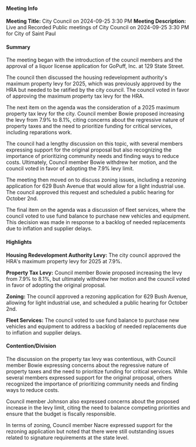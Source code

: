 ---
---

#### Meeting Info
**Meeting Title:** City Council on 2024-09-25 3:30 PM
**Meeting Description:** Live and Recorded Public meetings of City Council on 2024-09-25 3:30 PM for City of Saint Paul

#### Summary

The meeting began with the introduction of the council members and the approval of a liquor license application for GoPuff, Inc. at 129 State Street.

The council then discussed the housing redevelopment authority's maximum property levy for 2025, which was previously approved by the HRA but needed to be ratified by the city council. The council voted in favor of approving the maximum property tax levy for the HRA.

The next item on the agenda was the consideration of a 2025 maximum property tax levy for the city. Council member Bowie proposed increasing the levy from 7.9% to 8.1%, citing concerns about the regressive nature of property taxes and the need to prioritize funding for critical services, including reparations work.

The council had a lengthy discussion on this topic, with several members expressing support for the original proposal but also recognizing the importance of prioritizing community needs and finding ways to reduce costs. Ultimately, Council member Bowie withdrew her motion, and the council voted in favor of adopting the 7.9% levy limit.

The meeting then moved on to discuss zoning issues, including a rezoning application for 629 Bush Avenue that would allow for a light industrial use. The council approved this request and scheduled a public hearing for October 2nd.

The final item on the agenda was a discussion of fleet services, where the council voted to use fund balance to purchase new vehicles and equipment. This decision was made in response to a backlog of needed replacements due to inflation and supplier delays.

#### Highlights

**Housing Redevelopment Authority Levy:** The city council approved the HRA's maximum property levy for 2025 at 7.9%.

**Property Tax Levy:** Council member Bowie proposed increasing the levy from 7.9% to 8.1%, but ultimately withdrew her motion and the council voted in favor of adopting the original proposal.

**Zoning:** The council approved a rezoning application for 629 Bush Avenue, allowing for light industrial use, and scheduled a public hearing for October 2nd.

**Fleet Services:** The council voted to use fund balance to purchase new vehicles and equipment to address a backlog of needed replacements due to inflation and supplier delays.

#### Contention/Division

The discussion on the property tax levy was contentious, with Council member Bowie expressing concerns about the regressive nature of property taxes and the need to prioritize funding for critical services. While several members expressed support for the original proposal, others recognized the importance of prioritizing community needs and finding ways to reduce costs.

Council member Johnson also expressed concerns about the proposed increase in the levy limit, citing the need to balance competing priorities and ensure that the budget is fiscally responsible.

In terms of zoning, Council member Nacre expressed support for the rezoning application but noted that there were still outstanding issues related to signature requirements at the state level.

